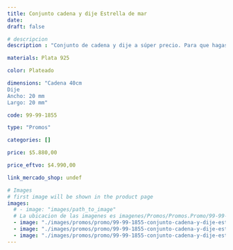 ```yaml
---
title: Conjunto cadena y dije Estrella de mar
date: 
draft: false

# descripcion
description : "Conjunto de cadena y dije a súper precio. Para que hagas los regalos más lindos y de la mejor calidad. Todo en plata 925. "

materials: Plata 925

color: Plateado

dimensions: "Cadena 40cm 
Dije
Ancho: 20 mm 
Largo: 20 mm"

code: 99-99-1855

type: "Promos"

categories: []

price: $5.880,00

price_eftvo: $4.990,00

link_mercado_shop: undef

# Images
# first image will be shown in the product page
images:
  # - image: "images/path_to_image"
  # La ubicacion de las imagenes es imagenes/Promos/Promos.Promo/99-99-1855-conjunto-cadena-y-dije-estrella-de-mar
  - image: "./images/promos/promo/99-99-1855-conjunto-cadena-y-dije-estrella-de-mar_a.jpg"
  - image: "./images/promos/promo/99-99-1855-conjunto-cadena-y-dije-estrella-de-mar_b.jpg"
  - image: "./images/promos/promo/99-99-1855-conjunto-cadena-y-dije-estrella-de-mar_c.jpg"
---
```

